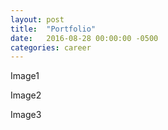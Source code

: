```yaml
---
layout: post
title:  "Portfolio"
date:   2016-08-28 00:00:00 -0500
categories: career
---
```

Image1

Image2

Image3
